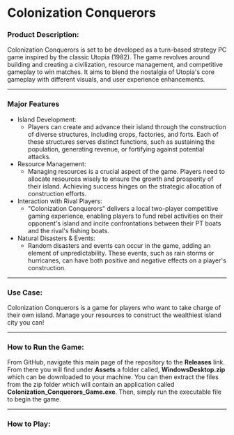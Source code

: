 # Colonization Conquerors

### Product Description:
Colonization Conquerors is set to be developed as a turn-based strategy PC game inspired by the classic Utopia (1982). The game revolves around building and creating a civilization, resource management, and competitive gameplay to win matches. It aims to blend the nostalgia of Utopia's core gameplay with different visuals, and user experience enhancements.
___
### **Major Features**

- Island Development:
  - Players can create and advance their island through the construction of diverse structures, including crops, factories, and forts. Each of these structures serves distinct functions, such as sustaining the population, generating revenue, or fortifying against potential attacks.
- Resource Management:
  - Managing resources is a crucial aspect of the game. Players need to allocate resources wisely to ensure the growth and prosperity of their island. Achieving success hinges on the strategic allocation of construction efforts.
- Interaction with Rival Players:
  - "Colonization Conquerors" delivers a local two-player competitive gaming experience, enabling players to fund rebel activities on their opponent's island and incite confrontations between their PT boats and the rival's fishing boats.
- Natural Disasters & Events:
  - Random disasters and events can occur in the game, adding an element of unpredictability. These events, such as rain storms or hurricanes, can have both positive and negative effects on a player's construction.

___
### Use Case:
Colonization Conquerors is a game for players who want to take charge of their own island. Manage your resources to construct the wealthiest island city you can!
___

### How to Run the Game:
From GitHub, navigate this main page of the repository to the **Releases** link. From there you will find under **Assets** a folder called, **WindowsDesktop.zip** which can be downloaded to your machine. You can then extract the files from the zip folder which will contain an application called **Colonization_Conquerors_Game.exe**. Then, simply run the executable file to begin the game.

___
### How to Play:
